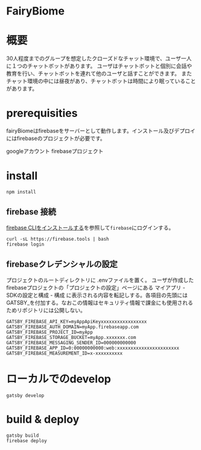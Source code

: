 FairyBiome
===========

# 概要

30人程度までのグループを想定したクローズドなチャット環境で、ユーザ一人に１つのチャットボットがあります。
ユーザはチャットボットと個別に会話や教育を行い、チャットボットを連れて他のユーザと話すことができます。
またチャット環境の中には昼夜があり、チャットボットは時間により眠っていることがあります。

# prerequisities

fairyBiomeはfirebaseをサーバーとして動作します。インストール及びデプロイにはfirebaseのプロジェクトが必要です。

googleアカウント
firebaseプロジェクト

# install 

```
npm install
```

## firebase 接続

[firebase CLIをインストールする](https://firebase.google.com/docs/cli?authuser=0#install_the_firebase_cli)を参照して`firebase`にログインする。
```
curl -sL https://firebase.tools | bash
firebase login
```

## firebaseクレデンシャルの設定

プロジェクトのルートディレクトリに .envファイルを置く。
ユーザが作成したfirebaseプロジェクトの「プロジェクトの設定」ページにある マイアプリ - SDKの設定と構成 - 構成 に表示される内容を転記しする。各項目の先頭にはGATSBY_を付加する。なおこの情報はセキュリティ情報で課金にも使用されるためリポジトリには公開しない。

```
GATSBY_FIREBASE_API_KEY=myAppApiKeyxxxxxxxxxxxxxxxxx
GATSBY_FIREBASE_AUTH_DOMAIN=myApp.firebaseapp.com
GATSBY_FIREBASE_PROJECT_ID=myApp
GATSBY_FIREBASE_STORAGE_BUCKET=myApp.xxxxxxx.com
GATSBY_FIREBASE_MESSAGING_SENDER_ID=000000000000
GATSBY_FIREBASE_APP_ID=0:00000000000:web:xxxxxxxxxxxxxxxxxxxxxxx
GATSBY_FIREBASE_MEASUREMENT_ID=x-xxxxxxxxxx
```

# ローカルでのdevelop

```
gatsby develop
```

# build & deploy

```
gatsby build
firebase deploy
```
